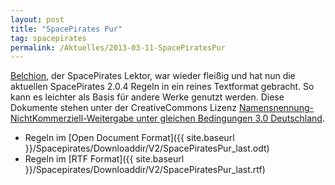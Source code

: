 ```yaml
---
layout: post
title: "SpacePirates Pur"
tag: spacepirates
permalink: /Aktuelles/2013-03-11-SpacePiratesPur
---
```


[Belchion](http:/belchion.rsp-blogs.de/2013/03/11/spacepirates-pur-v2/), der SpacePirates Lektor, war wieder fleißig und hat nun die aktuellen SpacePirates 2.0.4 Regeln in ein reines Textformat gebracht. So kann es leichter als Basis für andere Werke genutzt werden. Diese Dokumente stehen unter der CreativeCommons Lizenz [Namensnennung-NichtKommerziell-Weitergabe unter gleichen Bedingungen 3.0 Deutschland](http:/creativecommons.org/licenses/by-nc-sa/3.0/de/).

- Regeln im [Open Document Format]({{ site.baseurl }}/Spacepirates/Downloaddir/V2/SpacePiratesPur_last.odt)
- Regeln im [RTF Format]({{ site.baseurl }}/Spacepirates/Downloaddir/V2/SpacePiratesPur_last.rtf)


